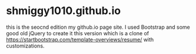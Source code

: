 # shmiggy1010.github.io
this is the seocnd edition my github.io page site. I used Bootstrap and some good old jQuery to create it this version which is a clone of https://startbootstrap.com/template-overviews/resume/ with customizations.